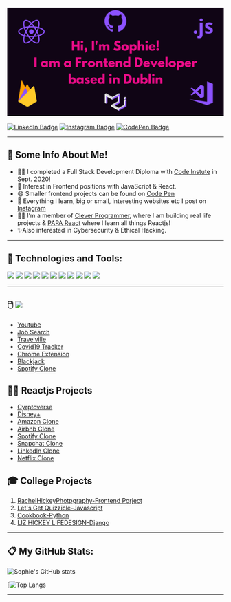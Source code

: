 ![](header.png)

[![LinkedIn Badge](https://img.shields.io/badge/LinkedIn-Profile-informational?style=flat&logo=linkedin&logoColor=white&color=eb0c88)](https://www.linkedin.com/in/sophiehickey/)
[![Instagram Badge](https://img.shields.io/badge/Instagram-Profile-informational?style=flat&logo=instagram&logoColor=white&color=eb0c88)](https://www.instagram.com/irishgirldeveloper/)
[![CodePen Badge](https://img.shields.io/badge/CodePen-Profile-informational?style=flat&logo=codepen&logoColor=white&color=eb0c88)](https://codepen.io/SophH93)

<hr>

## 👧 **Some Info About Me!**

- 👩‍🎓 I completed a Full Stack Development Diploma with [Code Instute](https://codeinstitute.net/) in Sept. 2020!
- 🙏 Interest in Frontend positions with JavaScript & React.
- 😄 Smaller frontend projects can be found on [Code Pen](https://codepen.io/SophH93)
- 📱 Everything I learn, big or small, interesting websites etc I post on [Instagram](<(https://www.instagram.com/irishgirldeveloper/)>)
- 👩‍💻 I’m a member of [Clever Programmer](https://www.cleverprogrammer.com/), where I am building real life projects & [PAPA React](https://www.papareact.com/) where I learn all things Reactjs!
- ✨Also interested in Cybersecurity & Ethical Hacking.

<hr>

## 🔧 **Technologies and Tools:**

![](https://img.shields.io/badge/Javascript-informational?style=flat&logo=<LOGO_NAME>&logoColor=white&color=8c52ff)
![](https://img.shields.io/badge/Reactjs-informational?style=flat&logo=<LOGO_NAME>&logoColor=white&color=8c52ff)
![](https://img.shields.io/badge/Material_Ui-informational?style=flat&logo=<LOGO_NAME>&logoColor=white&color=8c52ff)
![](https://img.shields.io/badge/Bootstrap-informational?style=flat&logo=<LOGO_NAME>&logoColor=white&color=8c52ff)
![](https://img.shields.io/badge/Styled_Components-informational?style=flat&logo=<LOGO_NAME>&logoColor=white&color=8c52ff)
![](https://img.shields.io/badge/Firebase-informational?style=flat&logo=<LOGO_NAME>&logoColor=white&color=8c52ff)
![](https://img.shields.io/badge/Python-informational?style=flat&logo=<LOGO_NAME>&logoColor=white&color=8c52ff)
![](https://img.shields.io/badge/APIs-informational?style=flat&logo=<LOGO_NAME>&logoColor=white&color=8c52ff)
![](https://img.shields.io/badge/Git-informational?style=flat&logo=<LOGO_NAME>&logoColor=white&color=8c52ff)
![](https://img.shields.io/badge/Visual_Studio_Code-informational?style=flat&logo=<LOGO_NAME>&logoColor=white&color=8c52ff)
![](https://img.shields.io/badge/Canva-informational?style=flat&logo=<LOGO_NAME>&logoColor=white&color=8c52ff)

<hr>

## 🖱️ ![](https://img.shields.io/badge/JAVASCRIPT_PROJECTS-informational?style=for-the-badge&logo=appveyor=&logoColor=white&color=8c52ff)

- [Youtube](https://github.com/SophieH93/youtube)
- [Job Search](https://github.com/SophieH93/SAAS-JobSearch)
- [Travelville](https://github.com/SophieH93/travelvilleMaterialze/blob/master/index.html)
- [Covid19 Tracker](https://github.com/SophieH93/Covid19Tracker)
- [Chrome Extension](https://github.com/SophieH93/chromeExtension)
- [Blackjack](https://github.com/SophieH93/blackjack)
- [Spotify Clone](https://github.com/SophieH93/spotify_clone)

## 👩‍💻 **Reactjs Projects**

- [Cyrptoverse](https://github.com/SophieH93/CryptocurrencyApp)
- [Disney+](https://github.com/SophieH93/DisneyPlus)
- [Amazon Clone](https://github.com/SophieH93/amazonClone2)
- [Airbnb Clone](https://github.com/SophieH93/airbnbClone)
- [Spotify Clone](https://github.com/SophieH93/spotify_clone)
- [Snapchat Clone](https://github.com/SophieH93/snapchatClone)
- [LinkedIn Clone](https://github.com/SophieH93/linkedInClone)
- [Netflix Clone](https://github.com/SophieH93/Netflix-Clone)

## 🎓 **College Projects**

1. [RachelHickeyPhotpgraphy-Frontend Porject](https://sophieh93.github.io/RachelHickeyPhotpgraphy/)
2. [Let's Get Quizzicle-Javascript](https://sophieh93.github.io/letsgetquizzicle/)
3. [Cookbook-Python](http://my-cookbook2020.herokuapp.com/home)
4. [LIZ HICKEY LIFEDESIGN-Django](https://lizhickeylifedesign.herokuapp.com/)

<hr>

## 📋 **My GitHub Stats:**

![Sophie's GitHub stats](https://github-readme-stats.vercel.app/api?username=SophieH93&show_icons=true&theme=radical)

[![Top Langs](https://github-readme-stats.vercel.app/api/top-langs/?username=SophieH93&layout=compact&show_icons=true&theme=radical)

[website]: sophies-portfolio.herokuapp.com/
[instagram]: https://www.instagram.com/irishgirldeveloper
[linkedin]: https://www.linkedin.com/in/sophiehickey/
[blog]: https://irishgirldeveloper.blogspot.com/
[webdevplaylist]: https://www.youtube.com/playlist?list=PLkwxH9e_vrAJ0WbEsFA9W3I1W-g_BTsbt
[jsplaylist]: https://www.youtube.com/playlist?list=PLkwxH9e_vrALRJKu7wfXby3MKeflhTu6B
[cssplaylist]: https://www.youtube.com/playlist?list=PLkwxH9e_vrALSdvZuEh6gqQdmDoDIoqz4
[reactplaylist]: https://www.youtube.com/playlist?list=PLkwxH9e_vrAK4TdffpxKY3QGyHCpxFcQ0

<hr>
